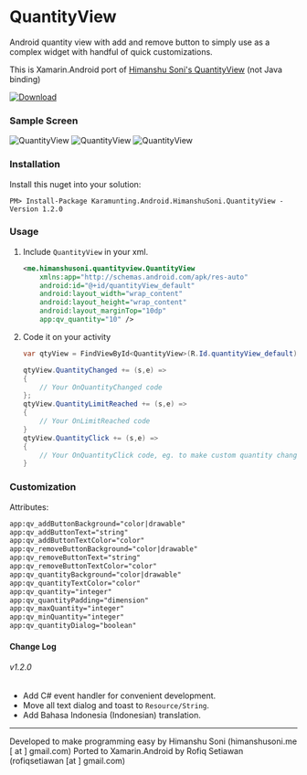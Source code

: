 # QuantityView
Android quantity view with add and remove button to simply use as a complex widget with handful of quick customizations.

This is Xamarin.Android port of [Himanshu Soni's QuantityView](https://github.com/himanshu-soni/QuantityView) (not Java binding)

[ ![Download](https://api.bintray.com/packages/himanshu-soni/maven/quantity-view/images/download.svg) ](https://www.nuget.org/packages/Karamunting.Android.HimanshuSoni.QuantityView/1.2.0)

### Sample Screen
![QuantityView](https://raw.githubusercontent.com/himanshu-soni/QuantityView/master/screenshots/device-2015-09-29-191352.png)
![QuantityView](https://raw.githubusercontent.com/himanshu-soni/QuantityView/master/screenshots/device-2015-10-09-175354.png)
![QuantityView](https://raw.githubusercontent.com/himanshu-soni/QuantityView/master/screenshots/device-2015-10-09-175420.png)

### Installation
Install this nuget into your solution:

```
PM> Install-Package Karamunting.Android.HimanshuSoni.QuantityView -Version 1.2.0 
```

### Usage
1. Include `QuantityView` in your xml.

    ```xml
    <me.himanshusoni.quantityview.QuantityView
        xmlns:app="http://schemas.android.com/apk/res-auto"
        android:id="@+id/quantityView_default"
        android:layout_width="wrap_content"
        android:layout_height="wrap_content"
        android:layout_marginTop="10dp"
        app:qv_quantity="10" />
    ```

2. Code it on your activity

    ```csharp
    var qtyView = FindViewById<QuantityView>(R.Id.quantityView_default);

    qtyView.QuantityChanged += (s,e) =>
    {
        // Your OnQuantityChanged code
    };
    qtyView.QuantityLimitReached += (s,e) =>
    {
        // Your OnLimitReached code
    }
    qtyView.QuantityClick += (s,e) =>
    {
        // Your OnQuantityClick code, eg. to make custom quantity change alert dialog
    }
    ```

### Customization
Attributes:

```xml
app:qv_addButtonBackground="color|drawable"
app:qv_addButtonText="string"
app:qv_addButtonTextColor="color"
app:qv_removeButtonBackground="color|drawable"
app:qv_removeButtonText="string"
app:qv_removeButtonTextColor="color"
app:qv_quantityBackground="color|drawable"
app:qv_quantityTextColor="color"
app:qv_quantity="integer"
app:qv_quantityPadding="dimension"
app:qv_maxQuantity="integer"
app:qv_minQuantity="integer"
app:qv_quantityDialog="boolean"
```


#### Change Log
###### v1.2.0
- Add C# event handler for convenient development.
- Move all text dialog and toast to `Resource/String`.
- Add Bahasa Indonesia (Indonesian) translation.

---

Developed to make programming easy by Himanshu Soni (himanshusoni.me [ at ] gmail.com)
Ported to Xamarin.Android by Rofiq Setiawan (rofiqsetiawan [at ] gmail.com)
